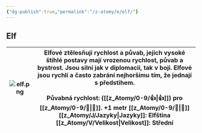 ```yaml
---
{"dg-publish":true,"permalink":"/z-atomy/e/elf/"}
---
```


## Elf

| ![elf.png](/img/user/z_img/elf.png) | **Elfové** ztělesňují rychlost a půvab, jejich vysoké štíhlé postavy mají vrozenou rychlost, půvab a bystrost. Jsou silní jak v diplomacii, tak v boji. **Elfové** jsou rychlí a často zabrání nejhoršímu tím, že jednají s předstihem.<br><br>**Půvabná rychlost**: ([[z_Atomy/0-9/👍\|👍]]) pro [[z_Atomy/0-9/🚩\|🚩]]. +1 metr [[z_Atomy/0-9/🏃\|🏃]] <br>**[[z_Atomy/J/Jazyky\|Jazyky]]**: Elfština<br>**[[z_Atomy/V/Velikost\|Velikost]]**: Střední |
| ------------ | ------------------------------------------------------------------------------------------------------------------------------------------------------------------------------------------------------------------------------------------------------------------------------------------------------------------------------------------------------------------ |
